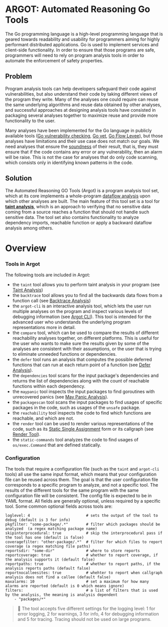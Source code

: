 # ARGOT: Automated Reasoning Go Tools

The Go programming language is a high-level programming language that is geared towards readability and usability for programmers aiming for highly performant distributed applications. Go is used to implement services and client-side functionality. In order to ensure that those programs are safe, programmers will need to rely on program analysis tools in order to automate the enforcement of safety properties.

## Problem

Program analysis tools can help developers safeguard their code against vulnerabilities, but also understand their code by taking different views of the program they write. Many of the analyses one could require can reuse the same underlying algorithms and reuse data obtained by other analyses, and successful approaches at designing analysis tools have consisted in packaging several analyses together to maximize reuse and provide more functionality to the user.

Many analyses have been implemented for the Go language in publicly available tools ([Go vulnerability checking](https://pkg.go.dev/golang.org/x/vuln/cmd/govulncheck),
[Go vet](https://pkg.go.dev/cmd/vet), [Go Flow Levee](https://github.com/google/go-flow-levee)), but those analyses have limitations and their use case does not match our goals.
We need analyses that ensure the [soundness](https://cacm.acm.org/blogs/blog-cacm/236068-soundness-and-completeness-with-precision/fulltext) of their result, that is, they must ensure that if the code contains any error or any vulnerability, then an alarm will be raise. This is not the case for analyses that do only code scanning, which consists only in identifying known patterns in the code.

## Solution

The Automated Reasoning GO Tools (Argot) is a program analysis tool set, which at its core implements a whole-program [dataflow analysis](https://en.wikipedia.org/wiki/Data-flow_analysis) upon which other analyses are built. The main feature of this tool set is a tool for [**taint analysis**](https://en.wikipedia.org/wiki/Taint_checking), which is an approach to verifying that no sensitive data coming from a source reaches a function that should not handle such sensitive data. The tool set also contains functionality to analyze dependency imports, reachable function or apply a backward dataflow analysis among others.






# Overview

### Tools in Argot

The following tools are included in Argot:
- the `taint` tool allows you to perform taint analysis in your program (see [Taint Analysis](taint.md))
- the `backtrace` tool allows you to find all the backwards data flows from a function call (see [Backtrace Analysis](backtrace.md))
- the `argot-cli` is an interactive analysis tool, which lets the user run multiple analyses on the program and inspect various levels of debugging information (see [Argot CLI](argot-cli.md)). This tool is intended for the advanced user who understands the underlying program representations more in detail.
- the `compare` tool, which can be used to compare the results of different reachability analyses together, on different platforms. This is useful for the user who wants to make sure the results given by some of the analyses are consistent with their assumptions, or the user that is trying to eliminate unneeded functions or dependencies.
- the `defer` tool runs an analysis that computes the possible deferred functions that can run at each return point of a function (see [Defer Analysis](defer.md)).
- the `dependencies` tool scans for the input package's dependencies and returns the list of dependencies along with the count of reachable functions within each dependency.
- the `maypanic` tool inspects the input packages to find goroutines with unrecovered panics (see [May Panic Analysis](maypanic.md)).
- the `packagescan` tool scans the input packages to find usages of specific packages in the code, such as usages of the `unsafe` package.
- the `reachability` tool inspects the code to find which functions are reachable, and which are not.
- the `render` tool can be used to render various representations of the code, such as its [Static Single Assignment](https://en.wikipedia.org/wiki/Static_single-assignment_form) form or its callgraph (see [Render Tool](render.md)).
- the `static-commands` tool analyzes the code to find usages of `os/exec.Command` that are defined statically.

### Configuration

The tools that require a configuration file (such as the `taint` and `argot-cli` tools) all use the same input format, which means that your configuration file can be reused across them. The goal is that the user configuration file corresponds to a specific program to analyze, and not a specific tool. The results of the different tools for the same program with the same configuration file will be consistent.
The config file is expected to be in YAML format. All fields are generally optional, unless required by a specific tool.
Some common optional fields across tools are:

```[yaml]
loglevel: 4                         # sets the output of the tool to debug (default is 3 for info)
pkgfilter: "some-package/.*"        # filter which packages should be analyzed  (a regex matching package name)
skipinterprocedural: true           # skip the interprocedural pass if the tool has one (default is false)
coveragefilter: "other-package/.*"  # filter for which files to report coverage (a regex matching file paths)
reportsdir: "some-dir"              # where to store reports
reportcoverage: true                # whether to report coverage, if the analysis supports it (default false)
reportpaths: true                   # whether to report paths, if the analysis reports paths (default false)
reportnocalleesites: true           # whehter to report when callgraph analysis does not find a callee (default false)
maxalarms: 10                       # set a maximum for how many alarms are reported (default is 0 which means ignore)
filters:                            # a list of filters that is used by the analysis, the meaning is analysis dependent
    - "packages/*"
```

> 📝 The tool accepts five different settings for the logging level: 1 for error logging, 2 for warnings, 3 for info, 4 for debugging information and 5 for tracing. Tracing should not be used on large programs.





